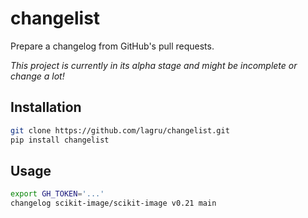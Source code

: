 # changelist

Prepare a changelog from GitHub's pull requests. 

_This project is currently in its alpha stage and might be incomplete or change a lot!_

## Installation

```sh
git clone https://github.com/lagru/changelist.git
pip install changelist
```

## Usage

```sh
export GH_TOKEN='...'
changelog scikit-image/scikit-image v0.21 main
```
